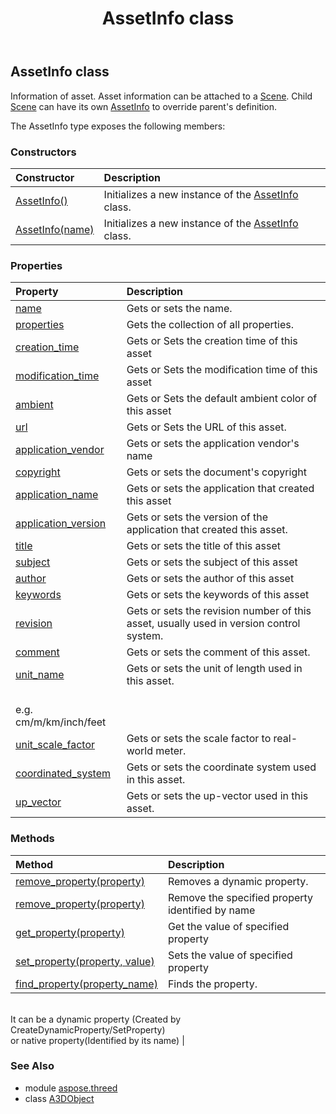 ﻿---
title: AssetInfo class
second_title: Aspose.3D for Python via .NET API References
description: 
type: docs
weight: 20
url: /python-net/aspose.threed/assetinfo/
is_root: false
---

## AssetInfo class

Information of asset.
            Asset information can be attached to a [Scene](/3d/python-net/aspose.threed/scene).
            Child [Scene](/3d/python-net/aspose.threed/scene) can have its own [AssetInfo](/3d/python-net/aspose.threed/assetinfo) to override parent's definition.



The AssetInfo type exposes the following members:

### Constructors
| Constructor | Description |
| :- | :- |
| [AssetInfo()](/3d/python-net/aspose.threed/assetinfo/__init__/#) | Initializes a new instance of the [AssetInfo](/3d/python-net/aspose.threed/assetinfo) class. |
| [AssetInfo(name)](/3d/python-net/aspose.threed/assetinfo/__init__/#str) | Initializes a new instance of the [AssetInfo](/3d/python-net/aspose.threed/assetinfo) class. |


### Properties
| Property | Description |
| :- | :- |
| [name](/3d/python-net/aspose.threed/assetinfo/name) | Gets or sets the name. |
| [properties](/3d/python-net/aspose.threed/assetinfo/properties) | Gets the collection of all properties. |
| [creation_time](/3d/python-net/aspose.threed/assetinfo/creation_time) | Gets or Sets the creation time of this asset |
| [modification_time](/3d/python-net/aspose.threed/assetinfo/modification_time) | Gets or Sets the modification time of this asset |
| [ambient](/3d/python-net/aspose.threed/assetinfo/ambient) | Gets or Sets the default ambient color of this asset |
| [url](/3d/python-net/aspose.threed/assetinfo/url) | Gets or Sets the URL of this asset. |
| [application_vendor](/3d/python-net/aspose.threed/assetinfo/application_vendor) | Gets or sets the application vendor's name |
| [copyright](/3d/python-net/aspose.threed/assetinfo/copyright) | Gets or sets the document's copyright |
| [application_name](/3d/python-net/aspose.threed/assetinfo/application_name) | Gets or sets the application that created this asset |
| [application_version](/3d/python-net/aspose.threed/assetinfo/application_version) | Gets or sets the version of the application that created this asset. |
| [title](/3d/python-net/aspose.threed/assetinfo/title) | Gets or sets the title of this asset |
| [subject](/3d/python-net/aspose.threed/assetinfo/subject) | Gets or sets the subject of this asset |
| [author](/3d/python-net/aspose.threed/assetinfo/author) | Gets or sets the author of this asset |
| [keywords](/3d/python-net/aspose.threed/assetinfo/keywords) | Gets or sets the keywords of this asset |
| [revision](/3d/python-net/aspose.threed/assetinfo/revision) | Gets or sets the revision number of this asset, usually used in version control system. |
| [comment](/3d/python-net/aspose.threed/assetinfo/comment) | Gets or sets the comment of this asset. |
| [unit_name](/3d/python-net/aspose.threed/assetinfo/unit_name) | Gets or sets the unit of length used in this asset.<br/>            e.g. cm/m/km/inch/feet |
| [unit_scale_factor](/3d/python-net/aspose.threed/assetinfo/unit_scale_factor) | Gets or sets the scale factor to real-world meter. |
| [coordinated_system](/3d/python-net/aspose.threed/assetinfo/coordinated_system) | Gets or sets the coordinate system used in this asset. |
| [up_vector](/3d/python-net/aspose.threed/assetinfo/up_vector) | Gets or sets the up-vector used in this asset. |


### Methods
| Method | Description |
| :- | :- |
| [remove_property(property)](/3d/python-net/aspose.threed/assetinfo/remove_property/#Property) | Removes a dynamic property. |
| [remove_property(property)](/3d/python-net/aspose.threed/assetinfo/remove_property/#str) | Remove the specified property identified by name |
| [get_property(property)](/3d/python-net/aspose.threed/assetinfo/get_property/#str) | Get the value of specified property |
| [set_property(property, value)](/3d/python-net/aspose.threed/assetinfo/set_property/#str-any) | Sets the value of specified property |
| [find_property(property_name)](/3d/python-net/aspose.threed/assetinfo/find_property/#str) | Finds the property.<br/>            It can be a dynamic property (Created by CreateDynamicProperty/SetProperty) <br/>            or native property(Identified by its name) |


### See Also

* module [aspose.threed](../)
* class [A3DObject](/3d/python-net/aspose.threed/a3dobject)
